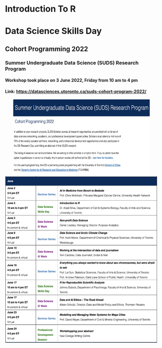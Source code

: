 # Introduction To R
# Data Science Skills Day
## Cohort Programming 2022
### Summer Undergraduate Data Science (SUDS) Research Program

#### Workshop took place on 3 June 2022, Friday from 10 am to 4 pm

#### Link: https://datasciences.utoronto.ca/suds-cohort-program-2022/


<div style="text-align:center">

<img src="DescrpImage1.png" alt="README1" width="450" height="250"/>

<img src="DescrpImage2.png" alt="README1" width="650" height="550"/>

<div style="text-align:center">
